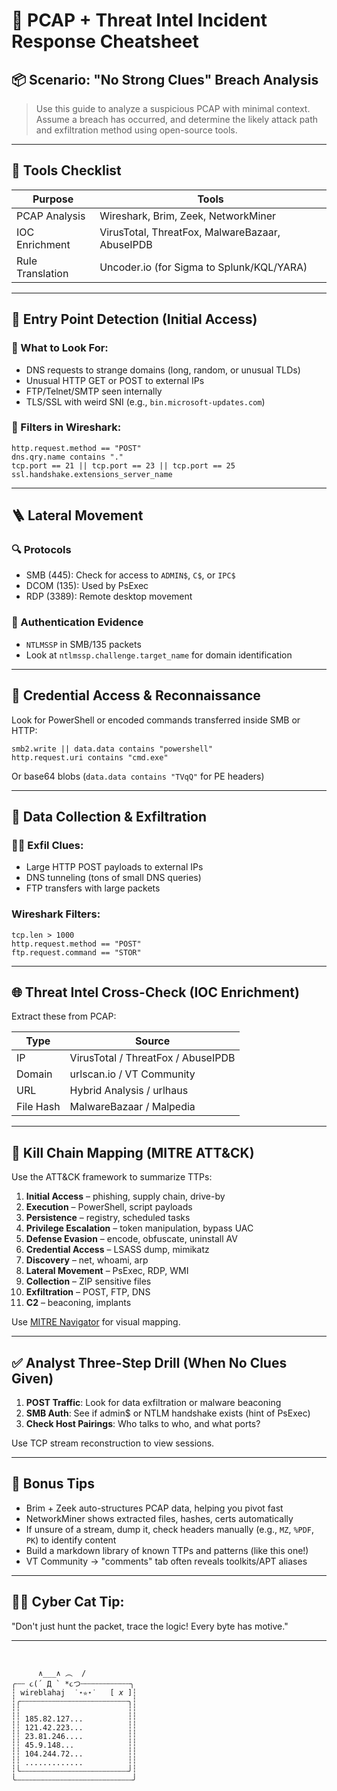 # 🧠 PCAP + Threat Intel Incident Response Cheatsheet

## 📦 Scenario: "No Strong Clues" Breach Analysis

> Use this guide to analyze a suspicious PCAP with minimal context. Assume a breach has occurred, and determine the likely attack path and exfiltration method using open-source tools.

---

## 🔧 Tools Checklist

| Purpose          | Tools                                           |
| ---------------- | ----------------------------------------------- |
| PCAP Analysis    | Wireshark, Brim, Zeek, NetworkMiner             |
| IOC Enrichment   | VirusTotal, ThreatFox, MalwareBazaar, AbuseIPDB |
| Rule Translation | Uncoder.io (for Sigma to Splunk/KQL/YARA)       |

---

## 🚦 Entry Point Detection (Initial Access)

### 👀 What to Look For:

* DNS requests to strange domains (long, random, or unusual TLDs)
* Unusual HTTP GET or POST to external IPs
* FTP/Telnet/SMTP seen internally
* TLS/SSL with weird SNI (e.g., `bin.microsoft-updates.com`)

### 🧪 Filters in Wireshark:

```plaintext
http.request.method == "POST"
dns.qry.name contains "."
tcp.port == 21 || tcp.port == 23 || tcp.port == 25
ssl.handshake.extensions_server_name
```

---

## 🪜 Lateral Movement

### 🔍 Protocols

* SMB (445): Check for access to `ADMIN$`, `C$`, or `IPC$`
* DCOM (135): Used by PsExec
* RDP (3389): Remote desktop movement

### 🔐 Authentication Evidence

* `NTLMSSP` in SMB/135 packets
* Look at `ntlmssp.challenge.target_name` for domain identification

---

## 🧠 Credential Access & Reconnaissance

Look for PowerShell or encoded commands transferred inside SMB or HTTP:

```plaintext
smb2.write || data.data contains "powershell"
http.request.uri contains "cmd.exe"
```

Or base64 blobs (`data.data contains "TVqQ"` for PE headers)

---

## 🎒 Data Collection & Exfiltration

### 🕵️‍♀️ Exfil Clues:

* Large HTTP POST payloads to external IPs
* DNS tunneling (tons of small DNS queries)
* FTP transfers with large packets

### Wireshark Filters:

```plaintext
tcp.len > 1000
http.request.method == "POST"
ftp.request.command == "STOR"
```

---

## 🌐 Threat Intel Cross-Check (IOC Enrichment)

Extract these from PCAP:

| Type      | Source                             |
| --------- | ---------------------------------- |
| IP        | VirusTotal / ThreatFox / AbuseIPDB |
| Domain    | urlscan.io / VT Community          |
| URL       | Hybrid Analysis / urlhaus          |
| File Hash | MalwareBazaar / Malpedia           |

---

## 🧩 Kill Chain Mapping (MITRE ATT\&CK)

Use the ATT\&CK framework to summarize TTPs:

1. **Initial Access** – phishing, supply chain, drive-by
2. **Execution** – PowerShell, script payloads
3. **Persistence** – registry, scheduled tasks
4. **Privilege Escalation** – token manipulation, bypass UAC
5. **Defense Evasion** – encode, obfuscate, uninstall AV
6. **Credential Access** – LSASS dump, mimikatz
7. **Discovery** – net, whoami, arp
8. **Lateral Movement** – PsExec, RDP, WMI
9. **Collection** – ZIP sensitive files
10. **Exfiltration** – POST, FTP, DNS
11. **C2** – beaconing, implants

Use [MITRE Navigator](https://mitre-attack.github.io/attack-navigator/) for visual mapping.

---

## ✅ Analyst Three-Step Drill (When No Clues Given)

1. **POST Traffic**: Look for data exfiltration or malware beaconing
2. **SMB Auth**: See if admin\$ or NTLM handshake exists (hint of PsExec)
3. **Check Host Pairings**: Who talks to who, and what ports?

Use TCP stream reconstruction to view sessions.

---

## 🧙 Bonus Tips

* Brim + Zeek auto-structures PCAP data, helping you pivot fast
* NetworkMiner shows extracted files, hashes, certs automatically
* If unsure of a stream, dump it, check headers manually (e.g., `MZ`, `%PDF`, `PK`) to identify content
* Build a markdown library of known TTPs and patterns (like this one!)
* VT Community → "comments" tab often reveals toolkits/APT aliases

---

## 🐱‍💻 Cyber Cat Tip:

"Don't just hunt the packet, trace the logic! Every byte has motive."

---


```
                  
                                            
      ∧___∧ ︵  /
╭┄┄ ૮(´ Д ` *૮つ┄┄┄┄┄┄┄┄┄┄┄╮
┆ wireblahaj  ˙⋆✮⋆˙   [ 𝘹 ]┆
┆╭┄┄┄┄┄┄┄┄┄┄┄┄┄┄┄┄┄┄┄┄┄┄┄┄╮┆
┆┆                        ┆┆
┆┆ 185.82.127...          ┆┆
┆┆ 121.42.223...          ┆┆
┆┆ 23.81.246....          ┆┆
┆┆ 45.9.148...            ┆┆
┆┆ 104.244.72...          ┆┆
┆┆ .............          ┆┆
┆╰┄┄┄┄┄┄┄┄┄┄┄┄┄┄┄┄┄┄┄┄┄┄┄┄╯┆
╰┄┄┄┄┄┄┄┄┄┄┄┄┄┄┄┄┄┄┄┄┄┄┄┄┄┄╯

```
